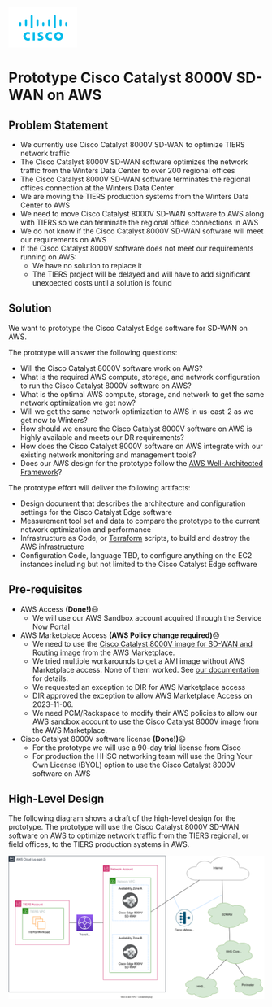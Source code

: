 ![Cisco Logo](docs/images/cisco.png)
# Prototype Cisco Catalyst 8000V SD-WAN on AWS

## Problem Statement
-	We currently use Cisco Catalyst 8000V SD-WAN to optimize TIERS network traffic
- The Cisco Catalyst 8000V SD-WAN software optimizes the network traffic from the Winters Data Center to over 200 regional offices
- The Cisco Catalyst 8000V SD-WAN software terminates the regional offices connection at the Winters Data Center
- We are moving the TIERS production systems from the Winters Data Center to AWS
- We need to move Cisco Catalyst 8000V SD-WAN software to AWS along with TIERS so we can terminate the regional office connections in AWS
- We do not know if the Cisco Catalyst 8000V SD-WAN software will meet our requirements on AWS
- If the Cisco Catalyst 8000V software does not meet our requirements running on AWS:
  - We have no solution to replace it
  - The TIERS project will be delayed and will have to add significant unexpected costs until a solution is found

## Solution

We want to prototype the Cisco Catalyst Edge software for SD-WAN on AWS.  

The prototype will answer the following questions: 

  - Will the Cisco Catalyst 8000V software work on AWS?
  - What is the required AWS compute, storage, and network configuration to run the Cisco Catalyst 8000V software on AWS?
  - What is the optimal AWS compute, storage, and network to get the same network optimization we get now?
  - Will we get the same network optimization to AWS in us-east-2 as we get now to Winters?
  - How should we ensure the Cisco Catalyst 8000V software on AWS is highly available and meets our DR requirements?
  - How does the Cisco Catalyst 8000V software on AWS integrate with our existing network monitoring and management tools?
  - Does our AWS design for the prototype follow the [AWS Well-Architected Framework](https://aws.amazon.com/architecture/well-architected/?wa-lens-whitepapers.sort-by=item.additionalFields.sortDate&wa-lens-whitepapers.sort-order=desc&wa-guidance-whitepapers.sort-by=item.additionalFields.sortDate&wa-guidance-whitepapers.sort-order=desc)?



The prototype effort will deliver the following artifacts:
  - Design document that describes the architecture and configuration settings for the Cisco Catalyst Edge software
  - Measurement tool set and data to compare the prototype to the current network optimization and performance
  - Infrastructure as Code, or [Terraform](https://www.terraform.io/) scripts, to build and destroy the AWS infrastructure
  - Configuration Code, language TBD, to configure anything on the EC2 instances including but not limited to the Cisco Catalyst Edge software
 


## Pre-requisites

- AWS Access **(Done!)**:smiley:
  - We will use our AWS Sandbox account acquired through the Service Now Portal 
- AWS Marketplace Access **(AWS Policy change required)**:disappointed:
  - We need to use the [Cisco Catalyst 8000V image for SD-WAN and Routing image](https://aws.amazon.com/marketplace/pp/prodview-rohvq2cjd4ccg) from the AWS Marketplace. 
  - We tried multiple workarounds to get a AMI image without AWS Marketplace access.  None of them worked.  See [our documentation](./MarketplaceAccess.md) for details. 
  - We requested an exception to DIR for AWS Marketplace access
  - DIR approved the exception to allow AWS Marketplace Access on 2023-11-06.
  - We need PCM/Rackspace to modify their AWS policies to allow our AWS sandbox account to use the Cisco Catalyst 8000V image from the AWS Marketplace.
- Cisco Catalyst 8000V software license **(Done!)**:smiley:
  - For the prototype we will use a 90-day trial license from Cisco
  - For production the HHSC networking team will use the Bring Your Own License (BYOL) option to use the Cisco Catalyst 8000V software on AWS

## High-Level Design

The following diagram shows a draft of the high-level design for the prototype.  The prototype will use the Cisco Catalyst 8000V SD-WAN software on AWS to optimize network traffic from the TIERS regional, or field offices, to the TIERS production systems in AWS.   


![AWS High-Level architecture](docs/images/design-high.svg)

 



